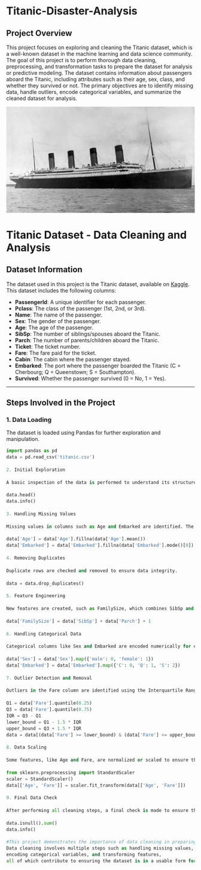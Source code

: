 # Titanic-Disaster-Analysis
## Project Overview
This project focuses on exploring and cleaning the Titanic dataset, which is a well-known dataset in the machine learning and data science community. The goal of this project is to perform thorough data cleaning, preprocessing, and transformation tasks to prepare the dataset for analysis or predictive modeling. The dataset contains information about passengers aboard the Titanic, including attributes such as their age, sex, class, and whether they survived or not. The primary objectives are to identify missing data, handle outliers, encode categorical variables, and summarize the cleaned dataset for analysis.

![Titanic Logo](https://github.com/HimanshuSharma123-a/Titanic-Disaster-Analysis/blob/main/Titanic.webp)

# Titanic Dataset - Data Cleaning and Analysis

## Dataset Information
The dataset used in this project is the Titanic dataset, available on [Kaggle](https://www.kaggle.com/c/titanic/data). This dataset includes the following columns:
- **PassengerId**: A unique identifier for each passenger.
- **Pclass**: The class of the passenger (1st, 2nd, or 3rd).
- **Name**: The name of the passenger.
- **Sex**: The gender of the passenger.
- **Age**: The age of the passenger.
- **SibSp**: The number of siblings/spouses aboard the Titanic.
- **Parch**: The number of parents/children aboard the Titanic.
- **Ticket**: The ticket number.
- **Fare**: The fare paid for the ticket.
- **Cabin**: The cabin where the passenger stayed.
- **Embarked**: The port where the passenger boarded the Titanic (C = Cherbourg; Q = Queenstown; S = Southampton).
- **Survived**: Whether the passenger survived (0 = No, 1 = Yes).

---

## Steps Involved in the Project

### 1. **Data Loading**
The dataset is loaded using Pandas for further exploration and manipulation.

```python
import pandas as pd
data = pd.read_csv('titanic.csv')

2. Initial Exploration

A basic inspection of the data is performed to understand its structure and identify any potential issues such as missing values or incorrect data types.

data.head()
data.info()

3. Handling Missing Values

Missing values in columns such as Age and Embarked are identified. The missing values are then filled with appropriate strategies (e.g., filling numerical columns with the mean and categorical columns with the mode).

data['Age'] = data['Age'].fillna(data['Age'].mean())
data['Embarked'] = data['Embarked'].fillna(data['Embarked'].mode()[0])

4. Removing Duplicates

Duplicate rows are checked and removed to ensure data integrity.

data = data.drop_duplicates()

5. Feature Engineering

New features are created, such as FamilySize, which combines SibSp and Parch to represent the total number of family members traveling with the passenger.

data['FamilySize'] = data['SibSp'] + data['Parch'] + 1

6. Handling Categorical Data

Categorical columns like Sex and Embarked are encoded numerically for easier analysis and model compatibility.

data['Sex'] = data['Sex'].map({'male': 0, 'female': 1})
data['Embarked'] = data['Embarked'].map({'C': 0, 'Q': 1, 'S': 2})

7. Outlier Detection and Removal

Outliers in the Fare column are identified using the Interquartile Range (IQR) method and removed to avoid skewed analysis.

Q1 = data['Fare'].quantile(0.25)
Q3 = data['Fare'].quantile(0.75)
IQR = Q3 - Q1
lower_bound = Q1 - 1.5 * IQR
upper_bound = Q3 + 1.5 * IQR
data = data[(data['Fare'] >= lower_bound) & (data['Fare'] <= upper_bound)]

8. Data Scaling

Some features, like Age and Fare, are normalized or scaled to ensure that they are on a comparable scale.

from sklearn.preprocessing import StandardScaler
scaler = StandardScaler()
data[['Age', 'Fare']] = scaler.fit_transform(data[['Age', 'Fare']])

9. Final Data Check

After performing all cleaning steps, a final check is made to ensure that there are no remaining missing values or issues.

data.isnull().sum()
data.info()

#This project demonstrates the importance of data cleaning in preparing datasets for analysis.
Data cleaning involves multiple steps such as handling missing values, removing duplicates,
encoding categorical variables, and transforming features,
all of which contribute to ensuring the dataset is in a usable form for machine learning models.


